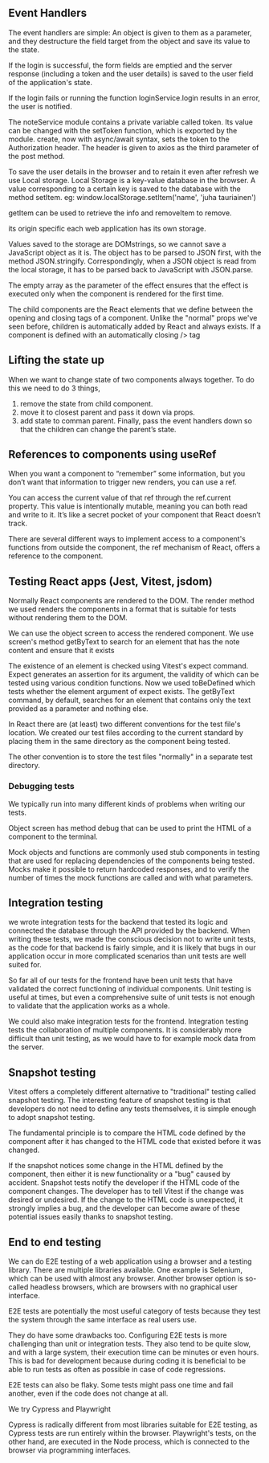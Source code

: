 ## Event Handlers
 The event handlers are simple: An object is given to them as a parameter, and they destructure the field target from the object and save its value to the state.

 If the login is successful, the form fields are emptied and the server response (including a token and the user details) is saved to the user field of the application's state.

 If the login fails or running the function loginService.login results in an error, the user is notified.

 The noteService module contains a private variable called token. Its value can be changed with the setToken function, which is exported by the module. create, now with async/await syntax, sets the token to the Authorization header. The header is given to axios as the third parameter of the post method.

 To save the user details in the browser and to retain it even after refresh we use Local storage. Local Storage is a key-value database in the browser. A value corresponding to a certain key is saved to the database with the method setItem.
 eg: window.localStorage.setItem('name', 'juha tauriainen')
 
 getItem can be used to retrieve the info and removeItem to remove.

its origin specific each web application has its own storage.

Values saved to the storage are DOMstrings, so we cannot save a JavaScript object as it is. The object has to be parsed to JSON first, with the method JSON.stringify. Correspondingly, when a JSON object is read from the local storage, it has to be parsed back to JavaScript with JSON.parse.

The empty array as the parameter of the effect ensures that the effect is executed only when the component is rendered for the first time.

The child components are the React elements that we define between the opening and closing tags of a component. Unlike the "normal" props we've seen before, children is automatically added by React and always exists. If a component is defined with an automatically closing /> tag

## Lifting the state up
When we want to change state of two components always together. To do this we need to do 3 things,
1. remove the state from child component.
2. move it to closest parent and pass it down via props.
3. add state to comman parent. Finally, pass the event handlers down so that the children can change the parent’s state.

## References to components using useRef

When you want a component to “remember” some information, but you don’t want that information to trigger new renders, you can use a ref.

You can access the current value of that ref through the ref.current property. This value is intentionally mutable, meaning you can both read and write to it. It’s like a secret pocket of your component that React doesn’t track. 

There are several different ways to implement access to a component's functions from outside the component, the ref mechanism of React, offers a reference to the component.

## Testing React apps (Jest, Vitest, jsdom)

Normally React components are rendered to the DOM. The render method we used renders the components in a format that is suitable for tests without rendering them to the DOM.

We can use the object screen to access the rendered component. We use screen's method getByText to search for an element that has the note content and ensure that it exists

The existence of an element is checked using Vitest's expect command. Expect generates an assertion for its argument, the validity of which can be tested using various condition functions. Now we used toBeDefined which tests whether the element argument of expect exists. The getByText command, by default, searches for an element that contains only the text provided as a parameter and nothing else. 

In React there are (at least) two different conventions for the test file's location. We created our test files according to the current standard by placing them in the same directory as the component being tested.

The other convention is to store the test files "normally" in a separate test directory.

### Debugging tests
We typically run into many different kinds of problems when writing our tests.

Object screen has method debug that can be used to print the HTML of a component to the terminal. 

Mock objects and functions are commonly used stub components in testing that are used for replacing dependencies of the components being tested. Mocks make it possible to return hardcoded responses, and to verify the number of times the mock functions are called and with what parameters.

## Integration testing
we wrote integration tests for the backend that tested its logic and connected the database through the API provided by the backend. When writing these tests, we made the conscious decision not to write unit tests, as the code for that backend is fairly simple, and it is likely that bugs in our application occur in more complicated scenarios than unit tests are well suited for.

So far all of our tests for the frontend have been unit tests that have validated the correct functioning of individual components. Unit testing is useful at times, but even a comprehensive suite of unit tests is not enough to validate that the application works as a whole.

We could also make integration tests for the frontend. Integration testing tests the collaboration of multiple components. It is considerably more difficult than unit testing, as we would have to for example mock data from the server. 

## Snapshot testing
Vitest offers a completely different alternative to "traditional" testing called snapshot testing. The interesting feature of snapshot testing is that developers do not need to define any tests themselves, it is simple enough to adopt snapshot testing.

The fundamental principle is to compare the HTML code defined by the component after it has changed to the HTML code that existed before it was changed.

If the snapshot notices some change in the HTML defined by the component, then either it is new functionality or a "bug" caused by accident. Snapshot tests notify the developer if the HTML code of the component changes. The developer has to tell Vitest if the change was desired or undesired. If the change to the HTML code is unexpected, it strongly implies a bug, and the developer can become aware of these potential issues easily thanks to snapshot testing.

## End to end testing
We can do E2E testing of a web application using a browser and a testing library. There are multiple libraries available. One example is Selenium, which can be used with almost any browser. Another browser option is so-called headless browsers, which are browsers with no graphical user interface.

E2E tests are potentially the most useful category of tests because they test the system through the same interface as real users use.

They do have some drawbacks too. Configuring E2E tests is more challenging than unit or integration tests. They also tend to be quite slow, and with a large system, their execution time can be minutes or even hours. This is bad for development because during coding it is beneficial to be able to run tests as often as possible in case of code regressions.

E2E tests can also be flaky. Some tests might pass one time and fail another, even if the code does not change at all.

We try Cypress and Playwright

Cypress is radically different from most libraries suitable for E2E testing, as Cypress tests are run entirely within the browser. Playwright's tests, on the other hand, are executed in the Node process, which is connected to the browser via programming interfaces.
